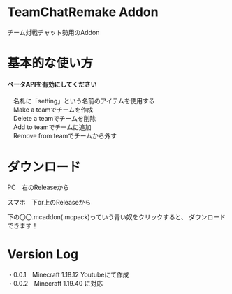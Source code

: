 # TeamChatRemake Addon
チーム対戦チャット勢用のAddon

# 基本的な使い方
#### ベータAPIを有効にしてください<br>
　名札に「setting」という名前のアイテムを使用する<br>
　Make a teamでチームを作成<br>
　Delete a teamでチームを削除<br>
　Add to teamでチームに追加<br>
　Remove from teamでチームから外す<br>

# ダウンロード

PC　右のReleaseから<br>

スマホ　下or上のReleaseから<br>

下の〇〇.mcaddon(.mcpack)っていう青い奴をクリックすると、 ダウンロードできます！<br>

# Version Log

・0.0.1　Minecraft 1.18.12 Youtubeにて作成<br>
・0.0.2　Minecraft 1.19.40 に対応<br>
